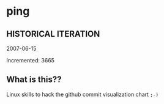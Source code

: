 # ping

## HISTORICAL ITERATION
2007-06-15

Incremented: 3665

## What is this?? 
Linux skills to hack the github commit visualization chart `;-)`
